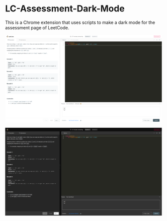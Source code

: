 # LC-Assessment-Dark-Mode
This is a Chrome extension that uses scripts to make a dark mode for the assessment page of LeetCode.

![Before](https://raw.githubusercontent.com/hmxxu/LC-Asesessment-Dark-Mode/main/images/assessment_page_light.png)

![After](https://raw.githubusercontent.com/hmxxu/LC-Asesessment-Dark-Mode/main/images/assessment_page_dark.png)
